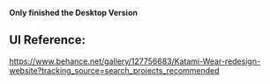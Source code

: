 **Only finished the Desktop Version**

## UI Reference:

https://www.behance.net/gallery/127756683/Katami-Wear-redesign-website?tracking_source=search_projects_recommended
